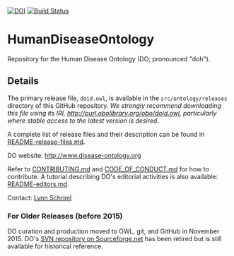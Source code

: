 <!-- badges: start -->
[![DOI](https://zenodo.org/badge/DOI/10.5281/zenodo.10030383.svg)](https://doi.org/10.5281/zenodo.10030383)
[![Build Status](https://github.com/DiseaseOntology/HumanDiseaseOntology/workflows/DOID%20CI/badge.svg)](https://github.com/DiseaseOntology/HumanDiseaseOntology/actions)
<!-- badges: end -->

# HumanDiseaseOntology
Repository for the Human Disease Ontology (DO; pronounced "doh").

## Details
The primary release file, `doid.owl`, is available in the `src/ontology/releases` directory of this GitHub repository. _We strongly recommend downloading this file using its IRI, http://purl.obolibrary.org/obo/doid.owl, particularly where stable access to the latest version is desired._

A complete list of release files and their description can be found in [README-release-files.md](https://github.com/DiseaseOntology/HumanDiseaseOntology/blob/master/src/ontology/releases/README-release-files.md).

DO website: http://www.disease-ontology.org

Refer to [CONTRIBUTING.md](https://github.com/DiseaseOntology/HumanDiseaseOntology/?tab=contributing-ov-file) and [CODE_OF_CONDUCT.md](https://github.com/DiseaseOntology/HumanDiseaseOntology/?tab=coc-ov-file) for how to contribute. A tutorial describing DO's editorial activities is also available: [README-editors.md](https://github.com/DiseaseOntology/HumanDiseaseOntology/blob/master/src/ontology/README-editors.md).

Contact: [Lynn Schriml](mailto:lynn.schriml@gmail.com)


### For Older Releases (before 2015)
DO curation and production moved to OWL, git, and GitHub in November 2015. DO's [SVN repository on Sourceforge.net](https://sourceforge.net/projects/diseaseontology/) has been retired but is still available for historical reference.
